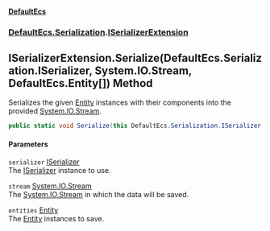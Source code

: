 #### [DefaultEcs](./index.md 'index')
### [DefaultEcs.Serialization](./DefaultEcs-Serialization.md 'DefaultEcs.Serialization').[ISerializerExtension](./DefaultEcs-Serialization-ISerializerExtension.md 'DefaultEcs.Serialization.ISerializerExtension')
## ISerializerExtension.Serialize(DefaultEcs.Serialization.ISerializer, System.IO.Stream, DefaultEcs.Entity[]) Method
Serializes the given [Entity](./DefaultEcs-Entity.md 'DefaultEcs.Entity') instances with their components into the provided [System.IO.Stream](https://docs.microsoft.com/en-us/dotnet/api/System.IO.Stream 'System.IO.Stream').  
```C#
public static void Serialize(this DefaultEcs.Serialization.ISerializer serializer, System.IO.Stream stream, params DefaultEcs.Entity[] entities);
```
#### Parameters
<a name='DefaultEcs-Serialization-ISerializerExtension-Serialize(DefaultEcs-Serialization-ISerializer_System-IO-Stream_DefaultEcs-Entity--)-serializer'></a>
`serializer` [ISerializer](./DefaultEcs-Serialization-ISerializer.md 'DefaultEcs.Serialization.ISerializer')  
The [ISerializer](./DefaultEcs-Serialization-ISerializer.md 'DefaultEcs.Serialization.ISerializer') instance to use.  
  
<a name='DefaultEcs-Serialization-ISerializerExtension-Serialize(DefaultEcs-Serialization-ISerializer_System-IO-Stream_DefaultEcs-Entity--)-stream'></a>
`stream` [System.IO.Stream](https://docs.microsoft.com/en-us/dotnet/api/System.IO.Stream 'System.IO.Stream')  
The [System.IO.Stream](https://docs.microsoft.com/en-us/dotnet/api/System.IO.Stream 'System.IO.Stream') in which the data will be saved.  
  
<a name='DefaultEcs-Serialization-ISerializerExtension-Serialize(DefaultEcs-Serialization-ISerializer_System-IO-Stream_DefaultEcs-Entity--)-entities'></a>
`entities` [Entity](./DefaultEcs-Entity.md 'DefaultEcs.Entity')  
The [Entity](./DefaultEcs-Entity.md 'DefaultEcs.Entity') instances to save.  
  
